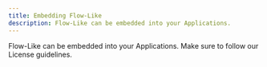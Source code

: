 ```yaml
---
title: Embedding Flow-Like
description: Flow-Like can be embedded into your Applications.
---
```


Flow-Like can be embedded into your Applications. Make sure to follow our License guidelines.